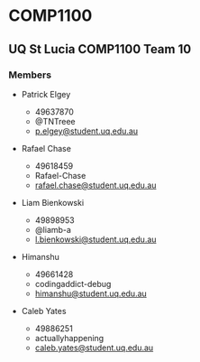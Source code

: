 # COMP1100
## UQ St Lucia COMP1100 Team 10
### Members
- Patrick Elgey
    - 49637870
    - @TNTreee
    - p.elgey@student.uq.edu.au

- Rafael Chase
    - 49618459
    - Rafael-Chase
    - rafael.chase@student.uq.edu.au

- Liam Bienkowski
    - 49898953
    - @liamb-a
    - l.bienkowski@student.uq.edu.au

- Himanshu
   - 49661428
   - codingaddict-debug
   - himanshu@student.uq.edu.au

- Caleb Yates
    - 49886251
    - actuallyhappening
    - caleb.yates@student.uq.edu.au
